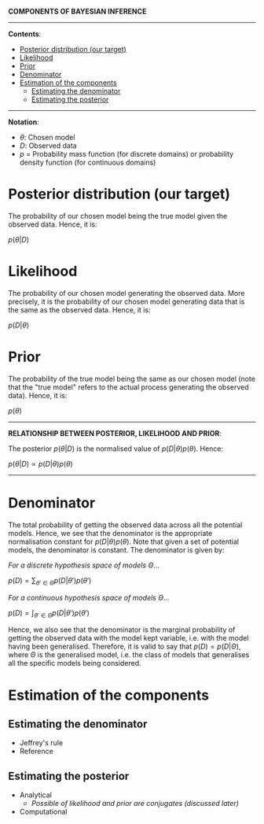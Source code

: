 **COMPONENTS OF BAYESIAN INFERENCE**

---

**Contents**:

- [Posterior distribution (our target)](#posterior-distribution-our-target)
- [Likelihood](#likelihood)
- [Prior](#prior)
- [Denominator](#denominator)
- [Estimation of the components](#estimation-of-the-components)
  - [Estimating the denominator](#estimating-the-denominator)
  - [Estimating the posterior](#estimating-the-posterior)

---

**Notation**:

- $\theta$: Chosen model
- $D$: Observed data
- $p$ = Probability mass function (for discrete domains) or probability density function (for continuous domains)

# Posterior distribution (our target)
The probability of our chosen model being the true model given the observed data. Hence, it is:

$p(\theta | D)$

# Likelihood
The probability of our chosen model generating the observed data. More precisely, it is the probability of our chosen model generating data that is the same as the observed data. Hence, it is:

$p(D | \theta)$

# Prior
The probability of the true model being the same as our chosen model (note that the "true model" refers to the actual process generating the observed data). Hence, it is:

$p(\theta)$

---

**RELATIONSHIP BETWEEN POSTERIOR, LIKELIHOOD AND PRIOR**:

The posterior $p(\theta | D)$ is the normalised value of $p(D | \theta) p(\theta)$. Hence:

$p(\theta | D) \propto p(D | \theta) p(\theta)$

---

# Denominator
The total probability of getting the observed data across all the potential models. Hence, we see that the denominator is the appropriate normalisation constant for $p(D | \theta) p(\theta)$. Note that given a set of potential models, the denominator is constant. The denominator is given by:

_For a discrete hypothesis space of models_ $\Theta$...

$\displaystyle p(D) = \sum_{\theta' \in \Theta} p(D | \theta') p(\theta')$

_For a continuous hypothesis space of models_ $\Theta$...

$\displaystyle p(D) = \int_{\theta' \in \Theta} p(D | \theta') p(\theta')$

Hence, we also see that the denominator is the marginal probability of getting the observed data with the model kept variable, i.e. with the model having been generalised. Therefore, it is valid to say that $p(D) = p(D | \Theta)$, where $\Theta$ is the generalised model, i.e. the class of models that generalises all the specific models being considered.

# Estimation of the components
## Estimating the denominator
- Jeffrey's rule
- Reference

## Estimating the posterior
- Analytical
    - _Possible of likelihood and prior are conjugates (discussed later)_
- Computational
